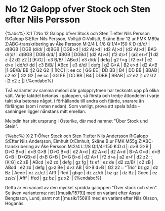 # No 12 Galopp ofver Stock och Sten efter Nils Persson

{%abc%}
X:1
T:No 12 Galopp öfver Stock och Sten
T:efter Nils Persson
R:Galopp
S:Efter Nils Persson, Vollsjö
O:Vollsjö, Skåne
B:nr 12 ur FMK M89a
Z:ABC-transkribering av Åke Persson
M:2/4
L:1/8
Q:1/4=150
K:D
(d/d/ | d)BGB | DGB (d/d/ | d)BGB | DGB>d | (d2 A)>d | (d2 A)>d | (d2 A)>d | BAG d/(d/ |
d)BGB | DGB d/d/ | dBGB | DGBd | (d2 A)>d | (f2 d)>f | (a2 e)>f |1 d2 z :|2 d2 z2 |]
[K:G] |: c3 B/B/ | ABcd | e3 d/d/ | defg | g2 f>g | f2 e>f | e2 d>e | dd/d/ dd | 
c3 B/B/ | ABcd | e3 d/d/ | defg | g2 G>A | B2 e>d | d2 A>B |1 GB/B/ BB :|2 G2 G2 |]
[K:C] |: ee cc | GG EE | DD BB | B4 | DD BB | BBAB | c2 e2 | G2 G2 |
ee cc | GG EE | DD BB | B4 | DDBB | BBAB | c2 e2 |1 c2 G2 :|2 c2 z |]
{%endabc%}

Två varianter av samma melodi där galopprytmen har tecknats upp på olika sätt. Varje taktdel betonas i galoppen, så första och tredje åttondelen i varje takt ska betonas något, i förhållande till andra och fjärde, snarare än förlängas (som i noten nedan). Som vanligt, prova att spela båda - sanningen ligger nånstans mitt emellan.

Melodin har sitt ursprung i Österike, där med namnet "Über Stock und Stein".

{%abc%}
X:2
T:Öfver Stock och Sten
T:efter Nils Andersson
R:Galopp
S:Efter Nils Andersson, Elmhult
O:Elmhult, Skåne
B:ur FMK M55g
Z:ABC-transkribering av Åke Persson
M:2/4
L:1/8
Q:1/4=150
K:D
d |: d>B G>B | D>G B>d | d>B G>B | D>G B>d | d2 A>d | d2 A>d | d2 A>d | B>A G>d |
d>B G>B | D>GB>d | d>B G>B | D>G B>d | d2 A>f | f2 d>a | a2 e>f | d2 z2 ::
[K:G] c2 zB | ABcd | e2 zd | defg | gz fg | fz ef | ez de | d2 zz/B/ | 
c2 zB | ABcd | e2 zd | defg | g>z Be | d>z AB | G>B d>B | G2 z2 ::
"Trio" bz gz | dz Bz | Aeee | ez zz/c/ | Afff | ffed | gbge | dz zz/d/ |
bz gz | dz Bz | Geee | ez zz/c/ | Afff | ffed | gz bz | gz x2 :|
{%endabc%}

Detta är en variant av den mycket spridda galoppen "Över stock och sten". Se även varianterna:
not [[musik/1579]] med en variant efter Assar Bengtsson, Lund, samt
not [[musik/1569]] med en variant efter Nils Olsson, Höganäs.

